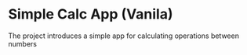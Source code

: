 # Simple Calc App (Vanila)

The project introduces a simple app for calculating operations between numbers
